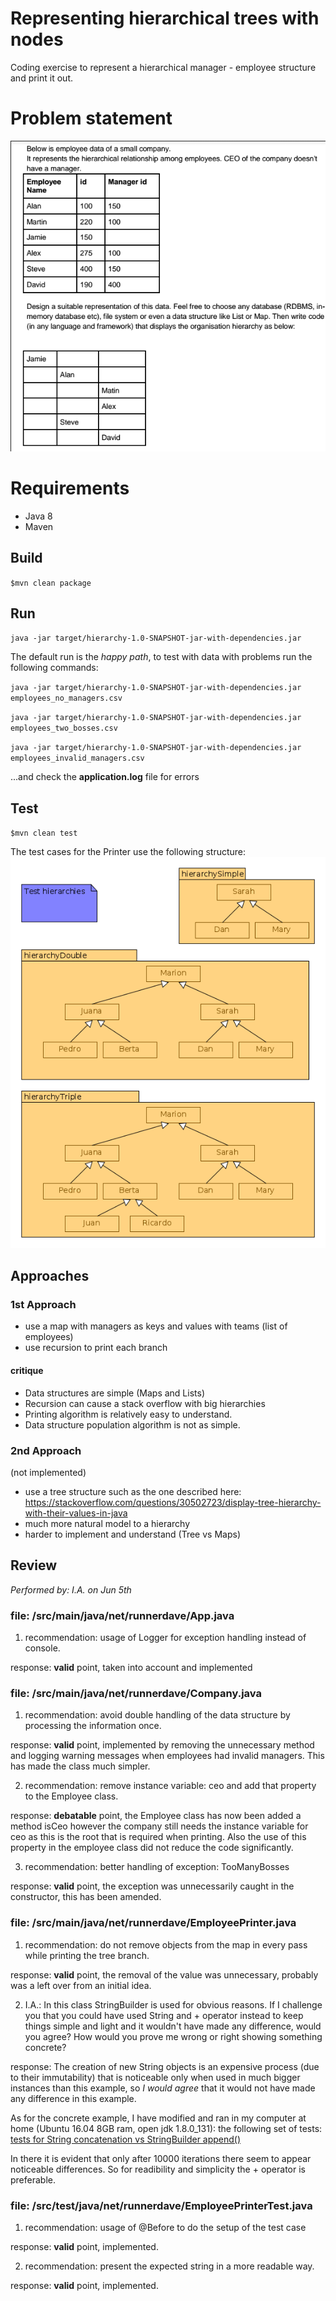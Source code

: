 # Representing hierarchical trees with nodes

Coding exercise to represent a hierarchical manager - employee
structure and print it out.

# Problem statement
![problem statement](https://github.com/runnerdave/hierarchy-coding-exercise/blob/master/problem-for-momenton.png)

# Requirements
* Java 8
* Maven

## Build
``$mvn clean package``

## Run
``java -jar target/hierarchy-1.0-SNAPSHOT-jar-with-dependencies.jar``

The default run is the _happy path_, to test with data with problems run the following commands:

``java -jar target/hierarchy-1.0-SNAPSHOT-jar-with-dependencies.jar employees_no_managers.csv``

``java -jar target/hierarchy-1.0-SNAPSHOT-jar-with-dependencies.jar employees_two_bosses.csv``

``java -jar target/hierarchy-1.0-SNAPSHOT-jar-with-dependencies.jar employees_invalid_managers.csv``

...and check the **application.log** file for errors

## Test
``$mvn clean test``

The test cases for the Printer use the following structure:
![test hierarchies](https://github.com/runnerdave/hierarchy-coding-exercise/blob/master/testHierarchies.png)

## Approaches

### 1st Approach
* use a map with managers as keys and values with teams (list of employees)
* use recursion to print each branch
    
#### critique
* Data structures are simple (Maps and Lists)
* Recursion can cause a stack overflow with big hierarchies
* Printing algorithm is relatively easy to understand.
* Data structure population algorithm is not as simple.

### 2nd Approach
(not implemented)
* use a tree structure such as the one described here:
https://stackoverflow.com/questions/30502723/display-tree-hierarchy-with-their-values-in-java
* much more natural model to a hierarchy
* harder to implement and understand (Tree vs Maps)

## Review
_Performed by: I.A. on Jun 5th_

### file: /src/main/java/net/runnerdave/App.java

1. recommendation: usage of Logger for exception handling instead of console.

response: **valid** point, taken into account and implemented

### file: /src/main/java/net/runnerdave/Company.java

1. recommendation: avoid double handling of the data structure by processing the information once.

response: **valid** point, implemented by removing the unnecessary method and logging warning messages when 
employees had invalid managers. This has made the class much simpler.

2. recommendation: remove instance variable: ceo and add that property to the Employee class.
 
 response: **debatable** point, the Employee class has now been added a method isCeo however the company 
 still needs the instance variable for ceo as this is the root that is required when printing.
 Also the use of this property in the employee class did not reduce the code significantly.
 
3. recommendation: better handling of exception: TooManyBosses

response: **valid** point, the exception was unnecessarily caught in the constructor, this has been amended.

### file: /src/main/java/net/runnerdave/EmployeePrinter.java

1. recommendation: do not remove objects from the map in every pass while printing the tree branch.

response: **valid** point, the removal of the value was unnecessary, probably was a left over from an initial idea.

2. I.A.: In this class StringBuilder is used for obvious reasons.
   If I challenge you that you could have used String and + operator instead to keep things simple and light
   and it wouldn't have made any difference, would you agree?
   How would you prove me wrong or right showing something concrete?
   
response: The creation of new String objects is an expensive process (due to their immutability) that is noticeable only when used in much bigger instances
than this example, so _I would agree_ that it would not have made any difference in this example.

As for the concrete example, I have modified and ran in my computer at home (Ubuntu 16.04 8GB ram, open jdk 1.8.0_131):
the following set of tests: [tests for String concatenation vs StringBuilder append()](https://github.com/runnerdave/katas/blob/master/src/main/java/net/runnerdave/TestStrings.java)

In there it is evident that only after 10000 iterations there seem to appear noticeable differences. So for readibility and simplicity the + operator is preferable.

### file: /src/test/java/net/runnerdave/EmployeePrinterTest.java

1. recommendation: usage of @Before to do the setup of the test case

response: **valid** point, implemented.

2. recommendation: present the expected string in a more readable way.

response: **valid** point, implemented.

